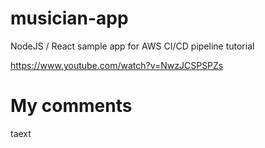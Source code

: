 # musician-app
NodeJS / React sample app for AWS CI/CD pipeline tutorial

https://www.youtube.com/watch?v=NwzJCSPSPZs

# My comments

taext
